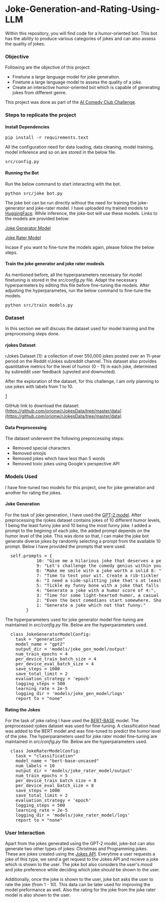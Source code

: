 # Joke-Generation-and-Rating-Using-LLM
Within this repository, you will find code for a humor-oriented bot. This bot has the ability to produce various categories of jokes and can also assess the quality of jokes.

### Objective 
Following are the objective of this project:
  - Finetune a large language model for joke generation.
  - Finetune a large language model to assess the quality of a joke.
  - Create an interactive humor-oriented bot which is capable of generating jokes from different genre.

This project was done as part of the [AI Comedy Club Challenge](https://github.com/konfuzio-ai/ai-comedy-club).
### Steps to replicate the project

#### Install Dependencies

<pre>
pip install -r requirements.text
</pre>

All the configuration need for data loading, data cleaning, model training, model inference and so on are stored in the below file. <pre> src/config.py </pre>

#### Running the Bot

Run the below command to start interacting with the bot.

<pre>
python src/joke_bot.py
</pre>

The joke bot can be run directly without the need for training the joke-generator and joke-rater model. I have uploaded my trained models to [HuggingFace](https://huggingface.co/raigon44). While inference, the joke-bot will use these models. Links to the models are provided below:

[Joke Generator Model](https://huggingface.co/raigon44/iTellJokes)

[Joke Rater Model](https://huggingface.co/raigon44/iRateJokes)

Incase if you want to fine-tune the models again, please follow the below steps.

#### Train the joke generator and joke rater modesls

As mentioned before, all the hyperparameters necessary for model finetuning is stored in the *src/config.py* file. Adapt the necessary hyperparmeters by editing this file before fine-tuning the models.
After adjusting the hyperparametes, run the below command to fine-tune the models.

<pre>
python src/train_models.py
</pre>

### Dataset

In this section we will discuss the dataset used for model training and the preprocessing steps done.

#### rjokes Dataset
rJokes Dataset [1]: a collection of over 550,000 jokes posted over an 11-year period on the Reddit r/Jokes subreddit channel. This dataset also provides quantitative metrics for the level of humor (0 - 11) in each joke, determined by subreddit user feedback (upvoted and downvoted).

After the exploration of the dataset, for this challenge, I am only planning to use jokes with labels from 1 to 10.

[1](https://aclanthology.org/2020.lrec-1.753)

GitHub link to download the dataset: [https://github.com/orionw/rJokesData/tree/master/data](https://github.com/orionw/rJokesData/tree/master/data)

#### Data Preprocessing

The dataset underwent the following preprocessing steps:

- Removed special characters 
- Removed emojis
- Removed jokes which have less than 5 words
- Removed toxic jokes using Google's perspective API

### Models Used

I have fine-tuned two models for this project, one for joke generation and another for rating the jokes.

#### Joke Generation

For the task of joke generation, I have used the [GPT-2 model](https://huggingface.co/gpt2). After preprocessing the rjokes dataset contains jokes of 10 different humor levels, 1 being the least funny joke and 10 being the most funny joke. I added a prompt to the begining of each joke, the added prompt depends on the humor level of the joke. This was done so that, I can make the joke bot generate diverse jokes by randomly selecting a prompt from the available 10 prompt. Below I have provided the prompts that were used.

<pre>
  self.prompts = {
            10: "Give me a hilarious joke that deserves a perfect 10: ",
            9: "Let's challenge the comedy genius within you. Craft a joke that is an absolute 9 in humor: ",
            8: "Make me smile with a joke worth a solid 8: ",
            7: "Time to test your wit. Create a rib-tickler with a humor rating of 7: ",
            6: "I need a side-splitting joke that's at least an 6 on the humor scale: ",
            5: "Tickle my funny bone with a joke that falls between 5 and 6 on the humor scale:",
            4: "Generate a joke with a humor score of 4:",
            3: "Time for some light-hearted humor, a casual joke ranking around 3 should do:",
            2: "Even the best comedians start somewhere. Share a joke with a humor level around 2:",
            1: "Generate a joke which not that funny:"
        }
</pre>

The hyperparameters used for joke generator model fine-tuning are maintained in *src/config.py* file. Below are the hyperparameters used.

<pre>
  class JokeGeneratorModelConfig:
    task = "generation"
    model_name = "gpt2"
    output_dir = 'models/joke_gen_model/output'
    num_train_epochs = 4
    per_device_train_batch_size = 4
    per_device_eval_batch_size = 4
    save_steps = 1000
    save_total_limit = 2
    evaluation_strategy = 'epoch'
    logging_steps = 500
    learning_rate = 2e-5
    logging_dir = 'models/joke_gen_model/logs'
    report_to = "none"
</pre>

#### Rating the Jokes

For the task of joke rating I have used the [BERT-BASE](https://huggingface.co/bert-base-uncased) model. The preprocessed rjokes dataset was used for fine-tuning. A classification head was added to the BERT model and was fine-tuned to predict the humor level of the joke. The hyperparameters used for joke rater model fine-tuning are maintained in *src/config.py* file. Below are the hyperparameters used.

<pre>
  class JokeRaterModelConfig:
    task = "classification"
    model_name = "bert-base-uncased"
    num_labels = 10
    output_dir = 'models/joke_rater_model/output'
    num_train_epochs = 5
    per_device_train_batch_size = 8
    per_device_eval_batch_size = 8
    save_steps = 1000
    save_total_limit = 2
    evaluation_strategy = 'epoch'
    logging_steps = 500
    learning_rate = 2e-5
    logging_dir = 'models/joke_rater_model/logs'
    report_to = "none"
</pre>

### User Interaction

Apart from the jokes generated using the GPT-2 model, joke-bot can also generate two other types of jokes: Christmas and Programming jokes. These are jokes created using the [Jokes API](https://sv443.net/jokeapi/v2/). Everytime a user requests a joke of this type, we send a get request to the Jokes API and recieve a joke which is shown to the user. 
The joke bot also considers the user's mood and joke preference while deciding which joke should be shown to the user.

Additionally, once the joke is shown to the user, joke bot asks the user to rate the joke (from 1 - 10). This data can be later used for improving the model preformance as well. Also the rating for the joke from the joke rater model is also shown to the user.


